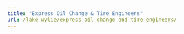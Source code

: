 ```yaml
---
title: "Express Oil Change & Tire Engineers"
url: /lake-wylie/express-oil-change-and-tire-engineers/
---
```

